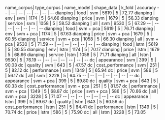 name_corpus| type_corpus | name_model | shape_data | k_fold | accuracy
-- | -- | -- | -- | -- | -- | --
dianping | food | svm | 5619 | 5 | 72.77
dianping | env | svm | 1174 | 5 | 64.66
dianping | price | svm | 1679 | 5 | 56.33
dianping | service | svm | 1058 | 5 | 58.52
dianping | all | svm | 9530 | 5 | 67.29
-- | -- | -- | -- | -- | -- | --
dianping | food | svm + pca | 5619 | 5 | 76.71
dianping | env | svm + pca | 1174 | 5 | 67.63
dianping | price | svm + pca | 1679 | 5 | 60.55
dianping | service | svm + pca | 1058 | 5 | 66.30
dianping | all | svm + pca | 9530 | 5 | 71.59
-- | -- | -- | -- | -- | -- | --
dianping | food | lstm | 5619 | 5 | 80.55
dianping | env | lstm | 1174 | 5 | 70.17
dianping | price | lstm | 1679 | 5 | 68.66
dianping | service | lstm | 1058 | 5 | 71.71
dianping | all | lstm | 9530 | 5 | 76.19
-- | -- | -- | -- | -- | -- | --
dc | appearance | svm | 399 | 5 | 90.03
dc | quality | svm | 643 | 5 | 47.57
dc | cost_performance | svm | 251 | 5 | 82.12
dc | performance | svm | 1349 | 5 | 65.94
dc | price | svm | 586 | 5 | 56.17
dc | all | svm | 3228 | 5 | 64.75
-- | -- | -- | -- | -- | -- | --
dc | appearance | svm + pca | 399 | 5 | 89.80
dc | quality | svm + pca | 643 | 5 | 60.33
dc | cost_performance | svm + pca | 251 | 5 | 81.57
dc | performance | svm + pca | 1349 | 5 | 68.87
dc | price | svm + pca | 586 | 5 | 70.66
dc | all | svm + pca | 3228 | 5 | 71.07
-- | -- | -- | -- | -- | -- | --
dc | appearance | lstm | 399 | 5 | 89.67
dc | quality | lstm | 643 | 5 | 60.56
dc | cost_performance | lstm | 251 | 5 | 84.41
dc | performance | lstm | 1349 | 5 | 70.74
dc | price | lstm | 586 | 5 | 75.90
dc | all | lstm | 3228 | 5 | 73.05